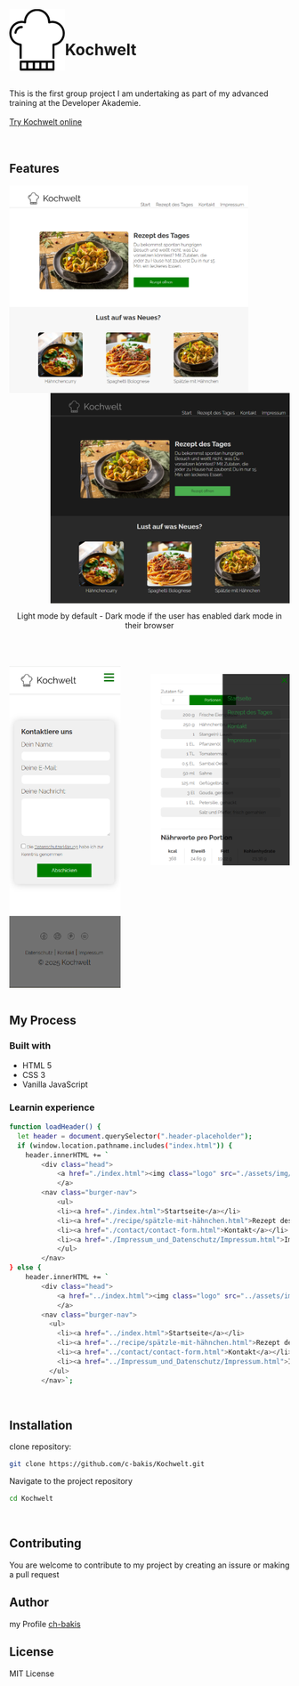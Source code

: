 
<img align="left" src="https://github.com/c-bakis/Kochwelt/blob/main/public/assets/img/logo_small.png" width="100" alt="logo"/> 
<br/>

# Kochwelt
\
\
This is the first group project I am undertaking as part of my advanced training at the Developer Akademie.
\
\
[Try Kochwelt online](https://deluxe-granita-d4d27e.netlify.app/)
<br>
<br>
<br clear="left"/>

## Features


  
<img align="left" src="https://github.com/c-bakis/Kochwelt/blob/main/public/assets/img/readme-img/kochwelt-main-light.png" alt="main page light mode" width="430"/>
<img align="right" src="https://github.com/c-bakis/Kochwelt/blob/main/public/assets/img/readme-img/kochwelt-main-dark.png" alt="main page dark mode" width="430"/>

<br clear="left">
<br clear="right">

<p align="center">Light mode by default - Dark mode if the user has enabled dark mode in their browser</p>
<br/>
<br/>
<br/>

<img align="left" src="https://github.com/c-bakis/Kochwelt/blob/main/public/assets/img/readme-img/contact-form.png" alt="training page" width="200"/>
<p align="center"></p>
<img align="right" src="https://github.com/c-bakis/Kochwelt/blob/main/public/assets/img/readme-img/burger-menu-open.png" alt="list page" width="250px"/>
<br clear="right"/> <br clear="left"/> <br clear="center"
<br/>

## My Process 

### Built with

 - HTML 5
 - CSS 3
 - Vanilla JavaScript

### Learnin experience
```bash
function loadHeader() {
  let header = document.querySelector(".header-placeholder");
  if (window.location.pathname.includes("index.html")) {
    header.innerHTML += `
        <div class="head">
            <a href="./index.html"><img class="logo" src="./assets/img/logo.png" alt="Kochwelt Logo">
            </a>
        <nav class="burger-nav">
            <ul>
            <li><a href="./index.html">Startseite</a></li>
            <li><a href="./recipe/spätzle-mit-hähnchen.html">Rezept des Tages</a></li>
            <li><a href="./contact/contact-form.html">Kontakt</a></li>
            <li><a href="./Impressum_und_Datenschutz/Impressum.html">Impressum</a></li>
            </ul>
        </nav>
} else {
    header.innerHTML += `
        <div class="head">
            <a href="../index.html"><img class="logo" src="../assets/img/logo.png" alt="Kochwelt Logo">
            </a>
        <nav class="burger-nav">
          <ul>
            <li><a href="../index.html">Startseite</a></li>
            <li><a href="../recipe/spätzle-mit-hähnchen.html">Rezept des Tages</a></li>
            <li><a href="../contact/contact-form.html">Kontakt</a></li>
            <li><a href="../Impressum_und_Datenschutz/Impressum.html">Impressum</a></li>
          </ul>
        </nav>`;
```
<br/>

## Installation

clone repository:
```bash
git clone https://github.com/c-bakis/Kochwelt.git
```

Navigate to the project repository
```bash
cd Kochwelt
```


<br/>

## Contributing

You are welcome to contribute to my project by creating an issure or making a pull request

## Author 

my Profile [ch-bakis](https://github.com/c-bakis)

## License

MIT License
